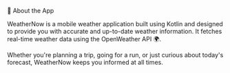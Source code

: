 📱 About the App

WeatherNow is a mobile weather application built using Kotlin and designed to provide you with accurate and up-to-date weather information. It fetches real-time weather data using the OpenWeather API 🌍.

Whether you're planning a trip, going for a run, or just curious about today's forecast, WeatherNow keeps you informed at all times.
